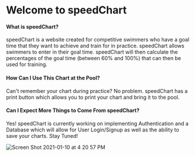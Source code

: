# Welcome to speedChart



#### What is speedChart?

speedChart is a website created for competitive swimmers who have a goal time that they want to achieve and train for in practice. speedChart allows swimmers to enter in their goal time. speedChart will then calculate the percentages of the goal time (between 60% and 100%) that can then be used for training.



#### How Can I Use This Chart at the Pool?

Can't remember your chart during practice? No problem. speedChart has a print button which allows you to print your chart and bring it to the pool.



#### Can I Expect More Things to Come From speedChart?

Yes! speedChart is currently working on implementing Authentication and a Database which will allow for User Login/Signup as well as the ability to save your charts. Stay Tuned!

![Screen Shot 2021-01-10 at 4 20 57 PM](https://user-images.githubusercontent.com/64336791/104135768-002f5580-5360-11eb-82fa-55775b1aa435.png)


